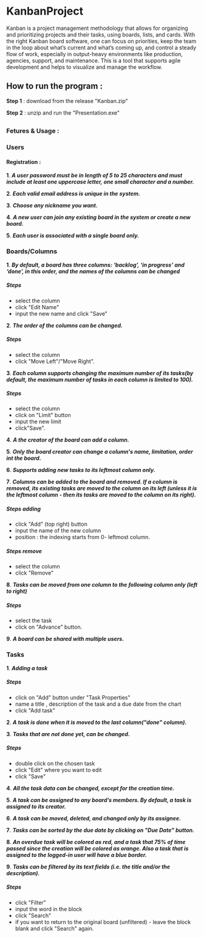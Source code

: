 # KanbanProject
Kanban is a project management methodology that allows for organizing and
prioritizing projects and their tasks, using boards, lists, and cards. With the right
Kanban board software, one can focus on priorities, keep the team in the loop about
what’s current and what’s coming up, and control a steady flow of work, especially in
output-heavy environments like production, agencies, support, and maintenance.
This is a tool that supports agile development and helps to visualize and manage the
workflow.



## How to run the program :
**Step 1** : download from the release "Kanban.zip"

**Step 2** : unzip and run the "Presentation.exe"


##
### Fetures & Usage :
### Users
#### Registration :
**1**. ***A user password must be in length of 5 to 25 characters and must include at
least one uppercase letter, one small character and a number.***

**2**. ***Each valid email address is unique in the system.***

**3**. ***Choose any nickname you want.***

**4**. ***A new user can join any existing board in the system or create a new board.***

**5**. ***Each user is associated with a single board only.***



### Boards/Columns
**1**. ***By default, a board has three columns: ‘backlog’, ‘in progress’ and ‘done’, in
this order, and the names of the columns can be changed***
##### Steps
- select the column
- click "Edit Name"
- input the new name and click "Save"

**2**. ***The order of the columns can be changed.***
##### Steps
- select the column
- click "Move Left"/"Move Right".

**3**. ***Each column supports changing the maximum number of its tasks(by default, the maximum number of tasks in each column is limited to 100).***
##### Steps 
- select the column
- click on "Limit" button
- input the new limit
- click"Save".

**4**. ***A the creator of the board can add a column.***

**5**. ***Only the board creator can change a column's name, limitation, order int the board.***

**6**. ***Supports adding new tasks to its leftmost column only.***

**7**. ***Columns can be added to the board and removed. If a column is removed, its existing tasks are moved to the column on its
left (unless it is the leftmost column - then its tasks are moved to the column on its right).***

##### Steps adding
- click "Add" (top right) button
- input the name of the new column
- position : the indexing starts from 0- leftmost column.
##### Steps remove
- select the column
- click "Remove"

**8**. ***Tasks can be moved from one column to the following column only (left to right)***
##### Steps
- select the task
- click on "Advance" button.

**9**. ***A board can be shared with multiple users.***

### Tasks
**1**. ***Adding a task***
##### Steps
- click on "Add" button under "Task Properties"
- name a title , description of the task and a due date from the chart
- click "Add task"

**2**. ***A task is done when it is moved to the last column("done" column).***

**3**. ***Tasks that are not done yet, can be changed.***
##### Steps
- double click on the chosen task
- click "Edit" where you want to edit
- click "Save"

**4**. ***All the task data can be changed, except for the creation time.***

**5**. ***A task can be assigned to any board’s members. By default, a task is assigned to its creator.***

**6**. ***A task can be moved, deleted, and changed only by its **assignee**.***

**7**. ***Tasks can be sorted by the due date by clicking on "Due Date" button.***

**8**. ***An overdue task will be colored as red, and a task that 75% of time passed since the creation will be colored as orange. Also a task that is assigned to the logged-in user will have a blue border.***

**9**. ***Tasks can be filtered by its text fields (i.e. the title and/or the description).***
##### Steps
- click "Filter"
- input the word in the block
- click "Search"
- if you want to return to the original board (unfiltered) - leave the block blank and click "Search" again.
